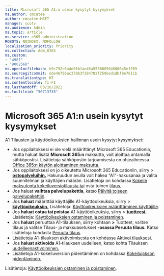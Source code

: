 ```yaml
---
title: Microsoft 365 A1:n usein kysytyt kysymykset
ms.author: cmcatee
author: cmcatee-MSFT
manager: scotv
ms.audience: Admin
ms.topic: article
ms.service: o365-administration
ROBOTS: NOINDEX, NOFOLLOW
localization_priority: Priority
ms.collection: Adm_O365
ms.custom:
- "4981"
- "9002568"
ms.openlocfilehash: b9c792c6a4e0fbfae46a553800504600045ef769
ms.sourcegitcommit: dde46756ac370b3f384702f259bed1dbf8e7611b
ms.translationtype: MT
ms.contentlocale: fi-FI
ms.lasthandoff: 03/10/2021
ms.locfileid: "50713738"
---
```

# <a name="microsoft-365-a1-faq"></a>Microsoft 365 A1:n usein kysytyt kysymykset

A1 Tilausten ja käyttöoikeuksien hallinnan usein kysytyt kysymykset:

- Jos oppilaitoksesi ei ole vielä määrittänyt Microsoft 365 Educationia, mutta haluat lisätä **Microsoft 365:n** maksutta, voit aloittaa antamalla sähköpostisi. Lisätietoja sähköpostin tarjoamisesta on ohjeaiheessa [Office 365:n käytön aloittaminen maksutta.](https://www.microsoft.com/education/products/office)  
- Jos oppilaitoksesi on jo oikeutettu Microsoft 365 Educationiin, siirry > **[ostopalveluihin.](https://go.microsoft.com/fwlink/p/?linkid=868433)** Hakuruudun avulla voit hakea "A1"-hakusanaa ja valita suunnitelman ja käyttäjien määrän. Lisätietoja on kohdassa [Kokeile maksutonta kokeiluversiotilausta tai](https://docs.microsoft.com/microsoft-365/commerce/try-or-buy-microsoft-365#try-a-free-trial-subscription) osta toinen [tilaus.](https://docs.microsoft.com/microsoft-365/commerce/try-or-buy-microsoft-365#buy-a-different-subscription)
- Jos haluat **vaihtaa palvelupakettia**, katso [Päivitä toiseen palvelupakettiin](https://docs.microsoft.com/microsoft-365/commerce/subscriptions/upgrade-to-different-plan).
- Jos **haluat** määrittää käyttäjille A1-käyttöoikeuksia, siirry > **[käyttöoikeuksiin.](https://go.microsoft.com/fwlink/p/?linkid=842264)** Lisätietoja: [Käyttöoikeuksien määrittäminen käyttäjille](https://docs.microsoft.com/microsoft-365/admin/manage/assign-licenses-to-users).
- Jos **haluat ostaa tai poistaa** A1-käyttöoikeuksia, siirry > **[tuotteesi.](https://go.microsoft.com/fwlink/p/?linkid=842054)** Lisätietoja: [Käyttöoikeuksien ostaminen ja poistaminen](https://docs.microsoft.com/microsoft-365/commerce/licenses/buy-licenses#buy-or-remove-licenses-for-your-business-subscription).
- Jos **haluat** peruuttaa A1-tilauksen, siirry kohtaan  **> [](https://go.microsoft.com/fwlink/p/?linkid=842054)** Tuotteet, valitse tilaus ja valitse Tilaus- ja maksuasetukset **-osassa Peruuta tilaus.** Katso lisätietoja kohdasta [Peruuta tilaus](https://docs.microsoft.com/microsoft-365/commerce/subscriptions/cancel-your-subscription).
- Lisätietoja  A1-tilauksen aktivoimisesta on kohdassa [Aktivoi tilauksesi.](https://docs.microsoft.com/alchemyinsights/activate-your-office-365-subscription)
- Jos **haluat aktivoida** A1-tilauksen uudelleen, katso kohta Tilauksen [uudelleenaktivoiminen.](https://docs.microsoft.com/alchemyinsights/reactivate-your-subscription)
- Lisätietoja  A1-kokeiluversion pidentäminen on kohdassa [Kokeilujakson pidentäminen.](https://docs.microsoft.com/microsoft-365/commerce/extend-your-trial)

Lisätietoja: [Käyttöoikeuksien ostaminen ja poistaminen](https://docs.microsoft.com/microsoft-365/commerce/licenses/buy-licenses).